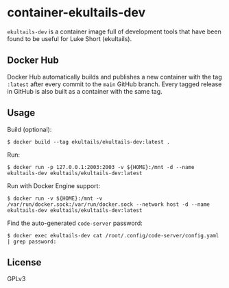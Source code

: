 # container-ekultails-dev

`ekultails-dev` is a container image full of development tools that have been found to be useful for Luke Short (ekultails).

## Docker Hub

Docker Hub automatically builds and publishes a new container with the tag `:latest` after every commit to the `main` GitHub branch. Every tagged release in GitHub is also built as a container with the same tag.

## Usage

Build (optional):

```
$ docker build --tag ekultails/ekultails-dev:latest .
```

Run:

```
$ docker run -p 127.0.0.1:2003:2003 -v ${HOME}:/mnt -d --name ekultails-dev ekultails/ekultails-dev:latest
```

Run with Docker Engine support:

```
$ docker run -v ${HOME}:/mnt -v /var/run/docker.sock:/var/run/docker.sock --network host -d --name ekultails-dev ekultails/ekultails-dev:latest
```

Find the auto-generated `code-server` password:

```
$ docker exec ekultails-dev cat /root/.config/code-server/config.yaml | grep password:
```

## License

GPLv3
